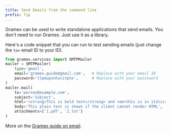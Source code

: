 ```yaml
---
title: Send Emails from the command line
prefix: Tip
...
```


Gramex can be used to write standalone applications that send emails. You don't need to run Gramex. Just use it as a library.

Here's a code snippet that you can run to test sending emails (just change the `to=` email ID to your ID).

```python
from gramex.services import SMTPMailer
mailer = SMTPMailer(
    type='gmail',
    email='gramex.guide@gmail.com',   # Replace with your email ID
    password='tlpmupxnhucitpte',      # Replace with your passsword
)
mailer.mail(
    to='person@example.com',
    subject='Subject',
    html='<strong>This is bold text</strong> and <em>this is in italics</em>.',
    body='This plain text is shown if the client cannot render HTML',
    attachments=['1.pdf', '2.txt']
)
```

More on the [Gramex guide on email](../email/).
